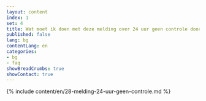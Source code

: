 ```yaml
---
layout: content
index: 1
set: 4
title: Wat moet ik doen met deze melding over 24 uur geen controle door de app? 
published: false
lang: bg
contentLang: en
categories:
- bg
- faq
showBreadCrumbs: true
showContact: true
---
```

{% include content/en/28-melding-24-uur-geen-controle.md %}
